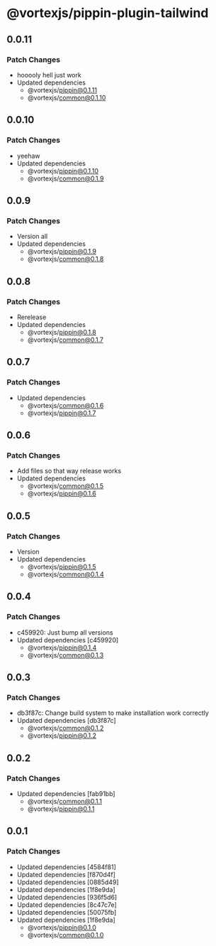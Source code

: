 # @vortexjs/pippin-plugin-tailwind

## 0.0.11

### Patch Changes

- hooooly hell just work
- Updated dependencies
  - @vortexjs/pippin@0.1.11
  - @vortexjs/common@0.1.10

## 0.0.10

### Patch Changes

- yeehaw
- Updated dependencies
  - @vortexjs/pippin@0.1.10
  - @vortexjs/common@0.1.9

## 0.0.9

### Patch Changes

- Version all
- Updated dependencies
  - @vortexjs/pippin@0.1.9
  - @vortexjs/common@0.1.8

## 0.0.8

### Patch Changes

- Rerelease
- Updated dependencies
  - @vortexjs/pippin@0.1.8
  - @vortexjs/common@0.1.7

## 0.0.7

### Patch Changes

- Updated dependencies
  - @vortexjs/common@0.1.6
  - @vortexjs/pippin@0.1.7

## 0.0.6

### Patch Changes

- Add files so that way release works
- Updated dependencies
  - @vortexjs/common@0.1.5
  - @vortexjs/pippin@0.1.6

## 0.0.5

### Patch Changes

- Version
- Updated dependencies
  - @vortexjs/pippin@0.1.5
  - @vortexjs/common@0.1.4

## 0.0.4

### Patch Changes

- c459920: Just bump all versions
- Updated dependencies [c459920]
  - @vortexjs/pippin@0.1.4
  - @vortexjs/common@0.1.3

## 0.0.3

### Patch Changes

- db3f87c: Change build system to make installation work correctly
- Updated dependencies [db3f87c]
  - @vortexjs/common@0.1.2
  - @vortexjs/pippin@0.1.2

## 0.0.2

### Patch Changes

- Updated dependencies [fab91bb]
  - @vortexjs/common@0.1.1
  - @vortexjs/pippin@0.1.1

## 0.0.1

### Patch Changes

- Updated dependencies [4584f81]
- Updated dependencies [f870d4f]
- Updated dependencies [0885d49]
- Updated dependencies [1f8e9da]
- Updated dependencies [936f5d6]
- Updated dependencies [8c47c7e]
- Updated dependencies [50075fb]
- Updated dependencies [1f8e9da]
  - @vortexjs/pippin@0.1.0
  - @vortexjs/common@0.1.0

